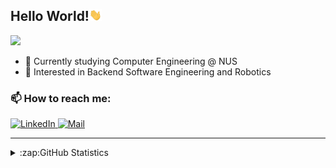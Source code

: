 <h2> Hello World!<img src="https://raw.githubusercontent.com/ABSphreak/ABSphreak/master/gifs/Hi.gif" width="20px" />  </h2>

<img src="https://readme-typing-svg.herokuapp.com/?color=016EEA&height=18&width=300&vCenter=true&lines=I'm+Tan;I+write+code...+sometimes;" />

- 📔 Currently studying Computer Engineering @ NUS
- 🎯 Interested in Backend Software Engineering and Robotics
  

<h3> 📫 How to reach me: </h3>
<p>
<a href="https://www.linkedin.com/in/tan-ht/">
  <img alt="LinkedIn" src="https://img.shields.io/badge/linkedin%20-%230077B5.svg?&style=for-the-badge&logo=linkedin&logoColor=white"/>
</a>
<a href="mailto:tanht282@gmail.com">
  <img alt="Mail" src="https://img.shields.io/badge/Gmail-D14836?style=for-the-badge&logo=gmail&logoColor=white"/>
</a>
</p>

---
<details>
  <summary>:zap:GitHub Statistics</summary>
  <div align="center">
    <img align="top" src="https://github-readme-stats.vercel.app/api?username=jushg&count_private=true&hide_rank=true&show_icons=true&theme=nord&include_all_commits=true&custom_title=My GitHub Stats" />
    <img align="center" src="https://github-readme-stats.vercel.app/api/top-langs/?username=jushg&langs_count=10&hide=verilog&theme=nord&hide_rank=true&layout=compact"/>
  </div>
  
</details>
